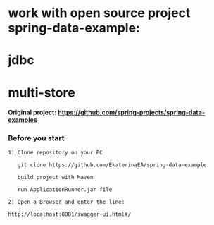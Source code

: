 # work with open source project spring-data-example: 
# jdbc
# multi-store

#### Original project: https://github.com/spring-projects/spring-data-examples

### Before you start

```
1) Clone repository on your PC

   git clone https://github.com/EkaterinaEA/spring-data-example

   build project with Maven

   run ApplicationRunner.jar file

```

```
2) Open a Browser and enter the line:

http://localhost:8081/swagger-ui.html#/

```
